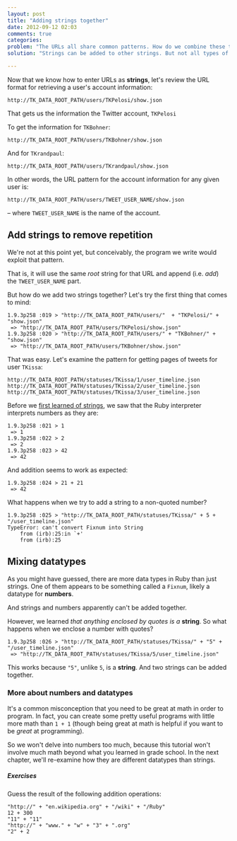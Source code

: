 ```yaml
---
layout: post
title: "Adding strings together"
date: 2012-09-12 02:03
comments: true
categories: 
problem: "The URLs all share common patterns. How do we combine these together? "
solution: "Strings can be added to other strings. But not all types of data can be combined together."

---
```



Now that we know how to enter URLs as **strings**, let's review the URL format for retrieving a user's account information:

`http://TK_DATA_ROOT_PATH/users/TKPelosi/show.json`

That gets us the information the Twitter account, `TKPelosi`

To get the information for `TKBohner`:

`http://TK_DATA_ROOT_PATH/users/TKBohner/show.json`

And for `TKrandpaul`:

`http://TK_DATA_ROOT_PATH/users/TKrandpaul/show.json`

In other words, the URL pattern for the account information for any given user is:

`http://TK_DATA_ROOT_PATH/users/TWEET_USER_NAME/show.json`

&ndash; where `TWEET_USER_NAME` is the name of the account.

## Add strings to remove repetition

We're not at this point yet, but conceivably, the program we write would exploit that pattern.

That is, it will use the same *root* string for that URL and append (i.e. *add*) the `TWEET_USER_NAME` part.

But how do we add two strings together? Let's try the first thing that comes to mind:

```
1.9.3p258 :019 > "http://TK_DATA_ROOT_PATH/users/"  + "TKPelosi/" + "show.json"
 => "http://TK_DATA_ROOT_PATH/users/TKPelosi/show.json" 
1.9.3p258 :020 > "http://TK_DATA_ROOT_PATH/users/" + "TKBohner/" + "show.json"
 => "http://TK_DATA_ROOT_PATH/users/TKBohner/show.json"
```

That was easy. Let's examine the pattern for getting pages of tweets for user `TKissa`:

`http://TK_DATA_ROOT_PATH/statuses/TKissa/1/user_timeline.json`
`http://TK_DATA_ROOT_PATH/statuses/TKissa/2/user_timeline.json`
`http://TK_DATA_ROOT_PATH/statuses/TKissa/3/user_timeline.json`

Before we [first learned of strings](TK), we saw that the Ruby interpreter interprets numbers as they are:

```
1.9.3p258 :021 > 1
 => 1 
1.9.3p258 :022 > 2
 => 2 
1.9.3p258 :023 > 42
 => 42
```

And addition seems to work as expected:

```
1.9.3p258 :024 > 21 + 21
 => 42
```

What happens when we try to add a string to a non-quoted number?

``` lang:ruby
1.9.3p258 :025 > "http://TK_DATA_ROOT_PATH/statuses/TKissa/" + 5 + "/user_timeline.json"
TypeError: can't convert Fixnum into String
	from (irb):25:in `+'
	from (irb):25
```

## Mixing datatypes

As you might have guessed, there are more data types in Ruby than just strings. One of them appears to be something called a `Fixnum`, likely a datatype for **numbers**.

And strings and numbers apparently can't be added together.

However, we learned *that anything enclosed by quotes is a* **string**. So what happens when we enclose a number with quotes?

```
1.9.3p258 :026 > "http://TK_DATA_ROOT_PATH/statuses/TKissa/" + "5" + "/user_timeline.json"
 => "http://TK_DATA_ROOT_PATH/statuses/TKissa/5/user_timeline.json"
```

This works because `"5"`, unlike `5`, is a **string**. And two strings can be added together.


### More about numbers and datatypes

It's a common misconception that you need to be great at math in order to program. In fact, you can create some pretty useful programs with little more math than `1 + 1` (though being great at math is helpful if you want to be *great* at programming).

So we won't delve into numbers too much, because this tutorial won't involve much math beyond what you learned in grade school. In the next chapter, we'll re-examine how they are different datatypes than strings. 

##### Exercises

Guess the result of the following addition operations:

``` lang:ruby
"http://" + "en.wikipedia.org" + "/wiki" + "/Ruby"
12 + 300
"11" + "11"
"http://" + "www." + "w" + "3" + ".org"
"2" + 2
```






